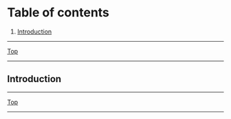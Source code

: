 # Table of contents <br />

1. [Introduction](#scm_intro)<br />
* * *
[Top](#table-of-contents-)
* * *
## Introduction <a name="scm_intro"></a>
* * *
[Top](#table-of-contents-)
* * *
